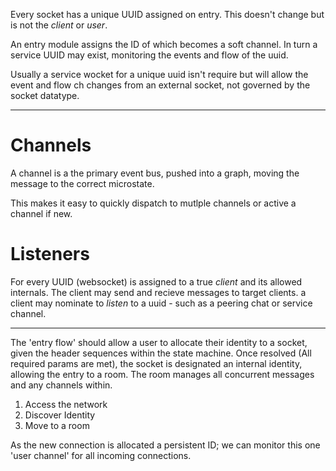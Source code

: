 
Every socket has a unique UUID assigned on entry. This doesn't change but is not
the _client_ or _user_.

An entry module assigns the ID  of which becomes a soft channel. In turn a service UUID may exist, monitoring the events and flow of the uuid.

Usually a service wocket for a unique uuid isn't require but will allow the event and flow ch changes from an external socket, not governed by the socket datatype.

---

# Channels

A channel is a the primary event bus, pushed into a graph, moving the message to the correct microstate.

This makes it easy to quickly dispatch to mutlple channels or active a channel if new.


# Listeners

For every UUID (websocket) is assigned to a true _client_ and its allowed internals. The client may send and recieve messages to target clients. a client may nominate to _listen_ to a uuid - such as a peering chat or service channel.


---


The 'entry flow' should allow a user to allocate their identity to a socket, given the header sequences within the state machine. Once resolved (All required params are met), the socket is designated an internal identity, allowing the entry to a room. The room manages all concurrent messages and any channels within.

1. Access the network
2. Discover Identity
3. Move to a room


As the new connection is allocated a persistent ID; we can monitor this one 'user channel' for all incoming connections.
